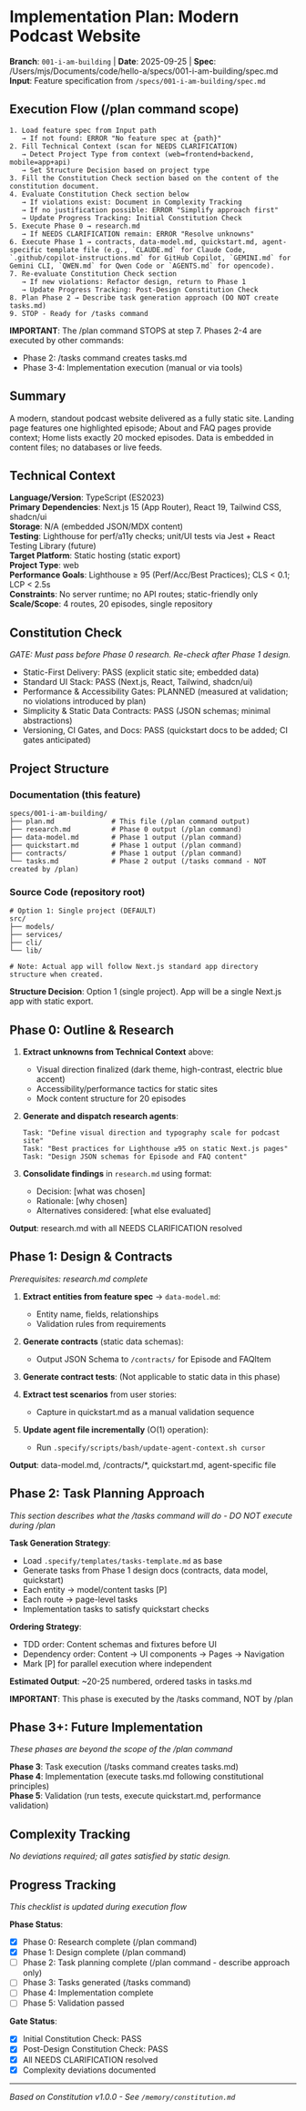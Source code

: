 
# Implementation Plan: Modern Podcast Website

**Branch**: `001-i-am-building` | **Date**: 2025-09-25 | **Spec**: /Users/mjs/Documents/code/hello-a/specs/001-i-am-building/spec.md
**Input**: Feature specification from `/specs/001-i-am-building/spec.md`

## Execution Flow (/plan command scope)
```
1. Load feature spec from Input path
   → If not found: ERROR "No feature spec at {path}"
2. Fill Technical Context (scan for NEEDS CLARIFICATION)
   → Detect Project Type from context (web=frontend+backend, mobile=app+api)
   → Set Structure Decision based on project type
3. Fill the Constitution Check section based on the content of the constitution document.
4. Evaluate Constitution Check section below
   → If violations exist: Document in Complexity Tracking
   → If no justification possible: ERROR "Simplify approach first"
   → Update Progress Tracking: Initial Constitution Check
5. Execute Phase 0 → research.md
   → If NEEDS CLARIFICATION remain: ERROR "Resolve unknowns"
6. Execute Phase 1 → contracts, data-model.md, quickstart.md, agent-specific template file (e.g., `CLAUDE.md` for Claude Code, `.github/copilot-instructions.md` for GitHub Copilot, `GEMINI.md` for Gemini CLI, `QWEN.md` for Qwen Code or `AGENTS.md` for opencode).
7. Re-evaluate Constitution Check section
   → If new violations: Refactor design, return to Phase 1
   → Update Progress Tracking: Post-Design Constitution Check
8. Plan Phase 2 → Describe task generation approach (DO NOT create tasks.md)
9. STOP - Ready for /tasks command
```

**IMPORTANT**: The /plan command STOPS at step 7. Phases 2-4 are executed by other commands:
- Phase 2: /tasks command creates tasks.md
- Phase 3-4: Implementation execution (manual or via tools)

## Summary
A modern, standout podcast website delivered as a fully static site. Landing page features one highlighted episode; About and FAQ pages provide context; Home lists exactly 20 mocked episodes. Data is embedded in content files; no databases or live feeds.

## Technical Context
**Language/Version**: TypeScript (ES2023)  
**Primary Dependencies**: Next.js 15 (App Router), React 19, Tailwind CSS, shadcn/ui  
**Storage**: N/A (embedded JSON/MDX content)  
**Testing**: Lighthouse for perf/a11y checks; unit/UI tests via Jest + React Testing Library (future)  
**Target Platform**: Static hosting (static export)  
**Project Type**: web  
**Performance Goals**: Lighthouse ≥ 95 (Perf/Acc/Best Practices); CLS < 0.1; LCP < 2.5s  
**Constraints**: No server runtime; no API routes; static-friendly only  
**Scale/Scope**: 4 routes, 20 episodes, single repository

## Constitution Check
*GATE: Must pass before Phase 0 research. Re-check after Phase 1 design.*

- Static-First Delivery: PASS (explicit static site; embedded data)
- Standard UI Stack: PASS (Next.js, React, Tailwind, shadcn/ui)
- Performance & Accessibility Gates: PLANNED (measured at validation; no violations introduced by plan)
- Simplicity & Static Data Contracts: PASS (JSON schemas; minimal abstractions)
- Versioning, CI Gates, and Docs: PASS (quickstart docs to be added; CI gates anticipated)

## Project Structure

### Documentation (this feature)
```
specs/001-i-am-building/
├── plan.md              # This file (/plan command output)
├── research.md          # Phase 0 output (/plan command)
├── data-model.md        # Phase 1 output (/plan command)
├── quickstart.md        # Phase 1 output (/plan command)
├── contracts/           # Phase 1 output (/plan command)
└── tasks.md             # Phase 2 output (/tasks command - NOT created by /plan)
```

### Source Code (repository root)
```
# Option 1: Single project (DEFAULT)
src/
├── models/
├── services/
├── cli/
└── lib/

# Note: Actual app will follow Next.js standard app directory structure when created.
```

**Structure Decision**: Option 1 (single project). App will be a single Next.js app with static export.

## Phase 0: Outline & Research
1. **Extract unknowns from Technical Context** above:
   - Visual direction finalized (dark theme, high-contrast, electric blue accent)
   - Accessibility/performance tactics for static sites
   - Mock content structure for 20 episodes

2. **Generate and dispatch research agents**:
   ```
   Task: "Define visual direction and typography scale for podcast site"
   Task: "Best practices for Lighthouse ≥95 on static Next.js pages"
   Task: "Design JSON schemas for Episode and FAQ content"
   ```

3. **Consolidate findings** in `research.md` using format:
   - Decision: [what was chosen]
   - Rationale: [why chosen]
   - Alternatives considered: [what else evaluated]

**Output**: research.md with all NEEDS CLARIFICATION resolved

## Phase 1: Design & Contracts
*Prerequisites: research.md complete*

1. **Extract entities from feature spec** → `data-model.md`:
   - Entity name, fields, relationships
   - Validation rules from requirements

2. **Generate contracts** (static data schemas):
   - Output JSON Schema to `/contracts/` for Episode and FAQItem

3. **Generate contract tests**: (Not applicable to static data in this phase)

4. **Extract test scenarios** from user stories:
   - Capture in quickstart.md as a manual validation sequence

5. **Update agent file incrementally** (O(1) operation):
   - Run `.specify/scripts/bash/update-agent-context.sh cursor`

**Output**: data-model.md, /contracts/*, quickstart.md, agent-specific file

## Phase 2: Task Planning Approach
*This section describes what the /tasks command will do - DO NOT execute during /plan*

**Task Generation Strategy**:
- Load `.specify/templates/tasks-template.md` as base
- Generate tasks from Phase 1 design docs (contracts, data model, quickstart)
- Each entity → model/content tasks [P]
- Each route → page-level tasks
- Implementation tasks to satisfy quickstart checks

**Ordering Strategy**:
- TDD order: Content schemas and fixtures before UI
- Dependency order: Content → UI components → Pages → Navigation
- Mark [P] for parallel execution where independent

**Estimated Output**: ~20-25 numbered, ordered tasks in tasks.md

**IMPORTANT**: This phase is executed by the /tasks command, NOT by /plan

## Phase 3+: Future Implementation
*These phases are beyond the scope of the /plan command*

**Phase 3**: Task execution (/tasks command creates tasks.md)  
**Phase 4**: Implementation (execute tasks.md following constitutional principles)  
**Phase 5**: Validation (run tests, execute quickstart.md, performance validation)

## Complexity Tracking
*No deviations required; all gates satisfied by static design.*

## Progress Tracking
*This checklist is updated during execution flow*

**Phase Status**:
- [x] Phase 0: Research complete (/plan command)
- [x] Phase 1: Design complete (/plan command)
- [ ] Phase 2: Task planning complete (/plan command - describe approach only)
- [ ] Phase 3: Tasks generated (/tasks command)
- [ ] Phase 4: Implementation complete
- [ ] Phase 5: Validation passed

**Gate Status**:
- [x] Initial Constitution Check: PASS
- [x] Post-Design Constitution Check: PASS
- [x] All NEEDS CLARIFICATION resolved
- [x] Complexity deviations documented

---
*Based on Constitution v1.0.0 - See `/memory/constitution.md`*
